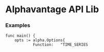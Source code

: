 # Alphavantage API Lib

### Examples

```
func main() {
	opts := alpha.Options{
			Function:   "TIME_SERIES